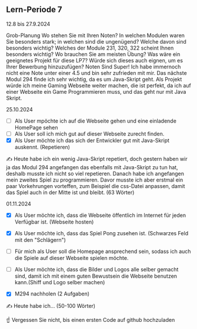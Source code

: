 ## Lern-Periode 7
12.8 bis 27.9.2024

Grob-Planung
Wo stehen Sie mit Ihren Noten? In welchen Modulen waren Sie besonders stark; in welchen sind die ungenügend? Welche davon sind besonders wichtig?
Welches der Module 231, 320, 322 scheint Ihnen besonders wichtig? Wo brauchen Sie am meisten Übung?
Was wäre ein geeignetes Projekt für diese LP7? Würde sich dieses auch eignen, um es Ihrer Bewerbung hinzuzufügen?
Noten Sind Super! Ich habe immernoch nicht eine Note unter einer 4.5 und bin sehr zufrieden mit mir. Das nächste Modul 294 finde ich sehr wichtig, da es um Java-Skript geht.
Als Projekt würde ich meine Gaming Webseite weiter machen, die ist perfekt, da ich auf einer Webseite ein Game Programmieren muss, und das geht nur mit Java Skript.

25.10.2024
- [ ] Als User mpöchte ich auf die Webseite gehen und eine einladende HomePage sehen
- [ ] Als User soll ich mich gut auf dieser Webseite zurecht finden.
- [X] Als User möchte ich das sich der Entwickler gut mit Java-Skript auskennt. (Repetieren)

✍️ Heute habe ich ein wenig Java-Skript repetiert, doch gestern haben wir ja das Modul 294 angefangen das ebenfalls mit Java-Skript zu tun hat, deshalb musste ich nicht so viel repetieren. Danach habe ich angefangen mein zweites Spiel zu programmieren. Davor musste ich aber erstmal ein paar Vorkehrungen vorteffen, zum Beispiel die css-Datei anpassen, damit das Spiel auch in der Mitte ist und bleibt. (63 Wörter)

01.11.2024
- [X] Als User möchte ich, dass die Webseite öffentlich im Internet für jeden Verfügbar ist. (Webseite hosten)
- [X] Als User möchte ich, dass das Spiel Pong zusehen ist. (Schwarzes Feld mit den "Schlägern")
- [ ] Für mich als User soll die Homepage ansprechend sein, sodass ich auch die Spiele auf dieser Webseite spielen möchte.
- [ ] Als User möchte ich, dass die Bilder und Logos alle selber gemacht sind, damit ich mit einem guten Bewustsein die Webseite benutzen kann.(Shiff und Logo selber machen)
- [X] M294 nachholen (2 Aufgaben)


✍️ Heute habe ich... (50-100 Wörter)

☝️ Vergessen Sie nicht, bis einen ersten Code auf github hochzuladen
